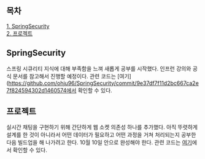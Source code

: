 ## 목차
[1. SpringSecurity](#springSecurity)   
[2. 프로젝트](#프로젝트)   

## SpringSecurity
스프링 시큐리티 지식에 대해 부족함을 느껴 새롭게 공부를 시작했다. 인프런 강의와 공식 문서를 참고해서 진행할 예정이다. 관련 코드는 [여기](https://github.com/ohju96/SpringSecurity/commit/9e37df7f11d2bc667ca2e7f824594302d1460574에서 확인할 수 있다.


## 프로젝트
실시간 채팅을 구현하기 위해 간단하게 웹 소켓 의존성 하나를 추가했다. 아직 뚜렷하게 설계를 한 것이 아니라서 어떤 데이터가 필요하고 어떤 과정을 거쳐 처리되는지 공부한 다음 빌드업을 해 나가려고 한다. 10월 10일 안으로 완성해야 한다.  관련 코드는 [여기](https://github.com/ohju96/Refactoring-SPM/commit/c20e9db89071b80f35c56683f0953bace6cbaf42)에서 확인할 수 있다.
